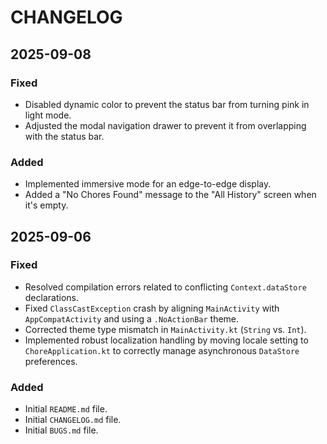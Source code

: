 # CHANGELOG

## 2025-09-08

### Fixed

- Disabled dynamic color to prevent the status bar from turning pink in light mode.
- Adjusted the modal navigation drawer to prevent it from overlapping with the status bar.

### Added

- Implemented immersive mode for an edge-to-edge display.
- Added a "No Chores Found" message to the "All History" screen when it's empty.

## 2025-09-06

### Fixed

- Resolved compilation errors related to conflicting `Context.dataStore` declarations.
- Fixed `ClassCastException` crash by aligning `MainActivity` with `AppCompatActivity` and using a `.NoActionBar` theme.
- Corrected theme type mismatch in `MainActivity.kt` (`String` vs. `Int`).
- Implemented robust localization handling by moving locale setting to `ChoreApplication.kt` to correctly manage asynchronous `DataStore` preferences.

### Added

- Initial `README.md` file.
- Initial `CHANGELOG.md` file.
- Initial `BUGS.md` file.